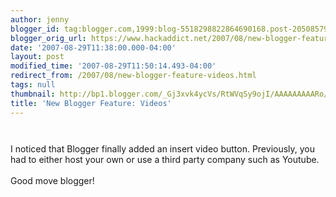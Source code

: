 ```yaml
---
author: jenny
blogger_id: tag:blogger.com,1999:blog-5518298822864690168.post-2050857916072300604
blogger_orig_url: https://www.hackaddict.net/2007/08/new-blogger-feature-videos.html
date: '2007-08-29T11:38:00.000-04:00'
layout: post
modified_time: '2007-08-29T11:50:14.493-04:00'
redirect_from: /2007/08/new-blogger-feature-videos.html
tags: null
thumbnail: http://bp1.blogger.com/_Gj3xvk4ycVs/RtWVqSy9ojI/AAAAAAAAARo/16smYjhiAG0/s72-c/ishot-5.jpg
title: 'New Blogger Feature: Videos'
---
```


<a onblur="try {parent.deselectBloggerImageGracefully();} catch(e) {}" href="http://bp1.blogger.com/_Gj3xvk4ycVs/RtWVqSy9ojI/AAAAAAAAARo/16smYjhiAG0/s1600-h/ishot-5.jpg"><img style="margin: 0px auto 10px; display: block; text-align: center; cursor: pointer;" src="http://bp1.blogger.com/_Gj3xvk4ycVs/RtWVqSy9ojI/AAAAAAAAARo/16smYjhiAG0/s320/ishot-5.jpg" alt="" id="BLOGGER_PHOTO_ID_5104150306526962226" border="0" /></a><br />I noticed that Blogger finally added an insert video button.  Previously, you had to either host your own or use a third party company such as Youtube.<br /><br />Good move blogger!
